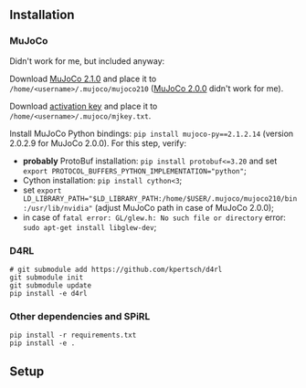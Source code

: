 ## Installation

### MuJoCo

Didn't work for me, but included anyway:

Download [MuJoCo 2.1.0](https://github.com/google-deepmind/mujoco/releases/tag/2.1.0) and place it to `/home/<username>/.mujoco/mujoco210` ([MuJoCo 2.0.0](https://www.roboti.us/download.html) didn't work for me).

Download [activation key](https://www.roboti.us/license.html) and place it to `/home/<username>/.mujoco/mjkey.txt`.

Install MuJoCo Python bindings: `pip install mujoco-py==2.1.2.14` (version 2.0.2.9 for MuJoCo 2.0.0). For this step, verify:

- **probably** ProtoBuf installation: `pip install protobuf<=3.20` and set `export PROTOCOL_BUFFERS_PYTHON_IMPLEMENTATION="python"`;
- Cython installation: `pip install cython<3`;
- set `export LD_LIBRARY_PATH="$LD_LIBRARY_PATH:/home/$USER/.mujoco/mujoco210/bin:/usr/lib/nvidia"` (adjust MuJoCo path in case of MuJoCo 2.0.0);
- in case of `fatal error: GL/glew.h: No such file or directory` error: `sudo apt-get install libglew-dev`;

### D4RL

```shell
# git submodule add https://github.com/kpertsch/d4rl
git submodule init
git submodule update
pip install -e d4rl
```

### Other dependencies and SPiRL

```shell
pip install -r requirements.txt
pip install -e .
```

## Setup
